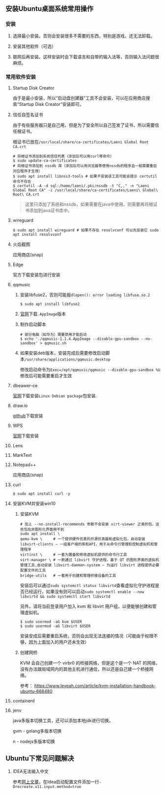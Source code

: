 ## 安装Ubuntu桌面系统常用操作

### 安装

1. 选择最小安装。否则会安装很多不需要的东西，特别是游戏，还无法卸载。

2. 安装其他软件（可选）

3. 联网后再安装。这样安装时会下载语言和自带的输入法等，否则输入法问题很麻烦。

### 常用软件安装

1. Startup Disk Creator

   由于是最小安装，所以“启动盘创建器”工具不会安装，可以在应用商店搜索“Startup Disk Creator”安装即可。

2. 信任自签名证书

   由于有些服务器只是自己用，但是为了安全所以自己签发了证书，所以需要信任根证书。

   根证书已放在`/usr/local/share/ca-certificates/Laeni Global Root CA.crt`

   ```shell
   # 将根证书添加到系统信任列表（添加后可以用curl等命令）
   $ sudo update-ca-certificates
   # 将根证书添加到 nssdb 库（添加后可以用浏览器等使用nssdb的程序且一般需要重启对应程序才生效）
   $ sudo apt install libnss3-tools # 如果不安装该工具可能会提示 certutil 命令不存在
   $ certutil -A -d sql:/home/laeni/.pki/nssdb -t "C,," -n "Laeni Global Root CA" -i /usr/local/share/ca-certificates/Laeni\ Global\ Root\ CA.crt
   ```

   > 这里只添加了系统和nssdb，如果需要在java中使用，则需要再将根证书添加到java证书库中。

3. wireguard

   ```shell
   $ sudo apt install wireguard # 如果不存在 resolvconf 可以先安装它 sudo apt install resolvconf
   ```
   
4. 火焰截图

   应用商店(snap)

5. Edge

   官方下载安装包进行安装

6. qqmusic

   1. 安装libfuse2，否则可能报`dlopen(): error loading libfuse.so.2`

      ```shell
      $ sudo apt install libfuse2
      ```

   2. [官网](https://y.qq.com/download/download.html)下载`.AppImage`版本

   3. 制作启动脚本

      ```shell
      # 部分电脑（如华为）需要禁用才能启动
      $ echo './qqmusic-1.1.4.AppImage --disable-gpu-sandbox --no-sandbox' > qqmusic.sh
      ```

   4. 如果安装deb版本，安装完成后需要修改启动脚本`/usr/share/applications/qqmusic.desktop`

      修改启动命令为`Exec=/opt/qqmusic/qqmusic --disable-gpu-sandbox %U`
      修改后可能需要重启才生效

7. dbeawer-ce

   [官网](https://dbeaver.io/download/)下载安装`Linux Debian package`包安装.

8. draw.io

   [github](https://github.com/jgraph/drawio-desktop/releases)下载安装

9. WPS

   [官网](https://www.wps.cn/product/wpslinux)下载安装

10. Lens

11. MarkText

12. Notepad++

    应用商店(snap)

13. curl

    ```shell
    $ sudo apt install curl -y
    ```

14. 安装KVM并安装win10

    1. 安装KVM

       ```shell
       # 加上 --no-install-recommends 参数不会安装 virt-viewer 之类的包，这些包在非图形化界面用不到
       sudo apt install \
       qemu-kvm \     # 一个提供硬件仿真的开源仿真器和虚拟化包，自动安装libvirt-clients – 一组客户端的库和API，用于从命令行管理和控制虚拟机和管理程序
       virtinst \     # 一套为置备和修改虚拟机提供的命令行工具
       virt-manager \ # 一款通过 libvirt 守护进程，基于 QT 的图形界面的虚拟机管理工具,自动安装 libvirt-daemon-system – 为运行 libvirt 进程提供必要配置文件的工具
       bridge-utils   # 一套用于创建和管理桥接设备的工具
       ```

       安装后可以通过`sudo systemctl status libvirtd`查看虚拟化守护进程是否已经运行，如果没有则可以启动`sudo systemctl enable --now libvirtd && sudo systemctl start libvirtd`

       另外，请将当前登录用户加入 kvm 和 libvirt 用户组，以便能够创建和管理虚拟机。

       ```
       $ sudo usermod -aG kvm $USER
       $ sudo usermod -aG libvirt $USER
       ```

       安装安成后需要重启系统，否则会出现无法连接的情况（可能由于权限不够，因为上面加入的用户还未生效）

    2. 创建网桥

       KVM 会自己创建一个 virbr0 的桥接网络，但是这个是一个 NAT 的网络，没有办法跟局域网内的其他主机进行通信，所以还是自己建一个桥接网络。

       参考： https://www.leyeah.com/article/kvm-installation-handbook-ubuntu-668480

15. containerd

16. jenv

    java多版本切换工具，还可以添加本地jdk进行切换。

    gvm - golang多版本切换

    n - nodejs多版本切换

## Ubuntu下常见问题解决

1. IDEA无法输入中文

   参考[网上文章](https://blog.csdn.net/weixin_43627118/article/details/120663214)，在Idea启动配置文件添加一行`-Drecreate.x11.input.method=true`
